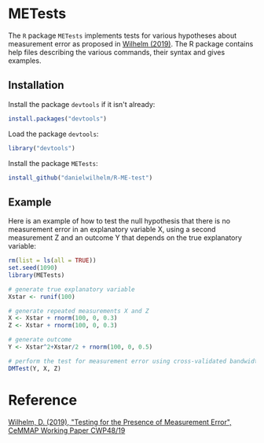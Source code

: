 # METests

The `R` package `METests` implements tests for various hypotheses about measurement error as proposed in [Wilhelm (2019)](http://www.ucl.ac.uk/~uctpdwi/papers/cwp4819.pdf). The R package contains help files describing the various commands, their syntax and gives examples.

## Installation

Install the package `devtools` if it isn't already:

```R
install.packages("devtools")
```

Load the package `devtools`:

```R
library("devtools")
```

Install the package `METests`:

```R
install_github("danielwilhelm/R-ME-test")
```

## Example

Here is an example of how to test the null hypothesis that there is no measurement error in an explanatory variable X, using a second measurement Z and an outcome Y that depends on the true explanatory variable:

```R
rm(list = ls(all = TRUE))
set.seed(1090)
library(METests)

# generate true explanatory variable
Xstar <- runif(100)

# generate repeated measurements X and Z
X <- Xstar + rnorm(100, 0, 0.3)
Z <- Xstar + rnorm(100, 0, 0.3)

# generate outcome
Y <- Xstar^2+Xstar/2 + rnorm(100, 0, 0.5)	

# perform the test for measurement error using cross-validated bandwidth
DMTest(Y, X, Z)
```


# Reference
[Wilhelm, D. (2019), "Testing for the Presence of Measurement Error", CeMMAP Working Paper CWP48/19](http://www.ucl.ac.uk/~uctpdwi/papers/cwp4819.pdf)
